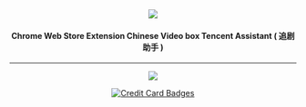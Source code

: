 


<div align="center">

 <br /> <p>



  <img src="https://raw.githubusercontent.com/Download-Browser-Extensions/VideoBox-Tencent-Assistant/master/img/128.png" /> <H4> Chrome Web Store Extension Chinese Video box Tencent Assistant ( 追剧助手 ) </H4>

---



<a href="https://chrome.google.com/webstore/detail/video-box-tencent-assista/oifiglhgamignicpkfpfgldlnhckdjhc?hl=zh-CN"><img src="https://raw.githubusercontent.com/Download-Browser-Extensions/VideoBox-Tencent-Assistant/master/img/ChromeWebStore.png"  /></a>
   
   <a href="http://paypal.me/MohamedOsama914/2"><img src="https://www.paypalobjects.com/webstatic/en_US/i/buttons/cc-badges-ppppcmcvdam.png" alt="Credit Card Badges" /></a>


  </p>
  <br />
  <p>

